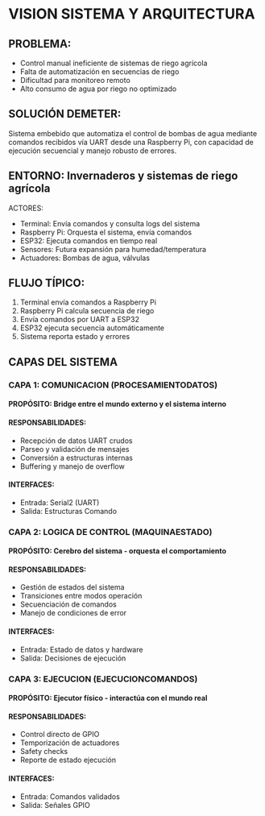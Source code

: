 # VISION SISTEMA Y ARQUITECTURA

## PROBLEMA: 
- Control manual ineficiente de sistemas de riego agrícola
- Falta de automatización en secuencias de riego
- Dificultad para monitoreo remoto
- Alto consumo de agua por riego no optimizado

## SOLUCIÓN DEMETER:
Sistema embebido que automatiza el control de bombas de agua mediante
comandos recibidos vía UART desde una Raspberry Pi, con capacidad de
ejecución secuencial y manejo robusto de errores.

## ENTORNO: Invernaderos y sistemas de riego agrícola
ACTORES: 
- Terminal: Envía comandos y consulta logs del sistema
- Raspberry Pi: Orquesta el sistema, envía comandos
- ESP32: Ejecuta comandos en tiempo real
- Sensores: Futura expansión para humedad/temperatura
- Actuadores: Bombas de agua, válvulas

## FLUJO TÍPICO:

1. Terminal envía comandos a Raspberry Pi
2. Raspberry Pi calcula secuencia de riego
3. Envía comandos por UART a ESP32
4. ESP32 ejecuta secuencia automáticamente
5. Sistema reporta estado y errores

## CAPAS DEL SISTEMA

### CAPA 1: COMUNICACION (PROCESAMIENTODATOS)

#### PROPÓSITO: Bridge entre el mundo externo y el sistema interno

#### RESPONSABILIDADES:
- Recepción de datos UART crudos
- Parseo y validación de mensajes
- Conversión a estructuras internas
- Buffering y manejo de overflow

#### INTERFACES:
- Entrada: Serial2 (UART)
- Salida: Estructuras Comando

### CAPA 2: LOGICA DE CONTROL (MAQUINAESTADO)

#### PROPÓSITO: Cerebro del sistema - orquesta el comportamiento

#### RESPONSABILIDADES:
- Gestión de estados del sistema
- Transiciones entre modos operación
- Secuenciación de comandos
- Manejo de condiciones de error

#### INTERFACES:
- Entrada: Estado de datos y hardware
- Salida: Decisiones de ejecución

### CAPA 3: EJECUCION (EJECUCIONCOMANDOS)

#### PROPÓSITO: Ejecutor físico - interactúa con el mundo real

#### RESPONSABILIDADES:
- Control directo de GPIO
- Temporización de actuadores
- Safety checks
- Reporte de estado ejecución

#### INTERFACES:
- Entrada: Comandos validados
- Salida: Señales GPIO

